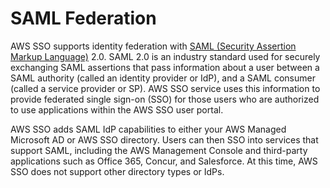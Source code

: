 # SAML Federation<a name="samlfederationconcept"></a>

AWS SSO supports identity federation with [SAML \(Security Assertion Markup Language\)](https://wiki.oasis-open.org/security) 2\.0\. SAML 2\.0 is an industry standard used for securely exchanging SAML assertions that pass information about a user between a SAML authority \(called an identity provider or IdP\), and a SAML consumer \(called a service provider or SP\)\. AWS SSO service uses this information to provide federated single sign\-on \(SSO\) for those users who are authorized to use applications within the AWS SSO user portal\. 

AWS SSO adds SAML IdP capabilities to either your AWS Managed Microsoft AD or AWS SSO directory\. Users can then SSO into services that support SAML, including the AWS Management Console and third\-party applications such as Office 365, Concur, and Salesforce\. At this time, AWS SSO does not support other directory types or IdPs\.